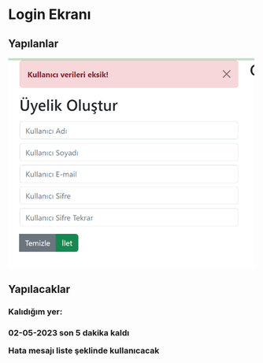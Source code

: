 <h1>Login Ekranı</h1>
<h2>Yapılanlar</h2>
<img src="./images/uye_giri_ekrani.png" width="500px">
<h2>Yapılacaklar</h2>
<h3>Kalıdığım yer:<h3>
<p>02-05-2023 son 5 dakika kaldı</p>
<p>Hata mesajı liste şeklinde kullanıcacak</p>